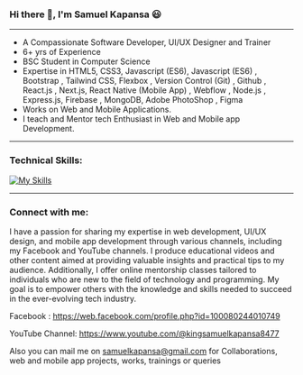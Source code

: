 ### Hi there  👋,  I'm Samuel Kapansa :smiley:
_________________________________________________________________________________________________________________________________________________________________________

- A Compassionate Software Developer, UI/UX Designer and Trainer 
- 6+ yrs of Experience
- BSC Student in Computer Science
- Expertise in HTML5, CSS3, Javascript (ES6), Javascript (ES6) , Bootstrap , Tailwind CSS, Flexbox , Version Control (Git) , Github , React.js , Next.js, React Native (Mobile App) , Webflow , Node.js , Express.js, Firebase , MongoDB, Adobe PhotoShop , Figma
- Works on Web and Mobile Applications.
- I teach and Mentor tech Enthusiast in Web and Mobile app Development.



_________________________________________________________________________________________________________________________________________________________________________
### Technical Skills:

[![My Skills](https://skillicons.dev/icons?i=html,css,javascript,bootstrap,tailwindcss,git,github,react,nextjs,nodejs,express,mongodb,firebase,figma,&theme=light)](https://github.com/coderaishya)

_________________________________________________________________________________________________________________________________________________________________________
 ### Connect with me:


I have a passion for sharing my expertise in web development, UI/UX design, and mobile app development through various channels, including my Facebook and YouTube channels. I produce educational videos and other content aimed at providing valuable insights and practical tips to my audience. Additionally, I offer online mentorship classes tailored to individuals who are new to the field of technology and programming. My goal is to empower others with the knowledge and skills needed to succeed in the ever-evolving tech industry.

Facebook : https://web.facebook.com/profile.php?id=100080244010749

YouTube Channel: https://www.youtube.com/@kingsamuelkapansa8477

Also you can mail me on samuelkapansa@gmail.com for Collaborations, web and mobile app projects, works, trainings or queries

